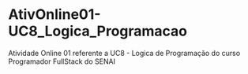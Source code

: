 # AtivOnline01-UC8_Logica_Programacao
Atividade Online 01 referente a UC8 - Logica de Programação do curso Programador FullStack do SENAI
